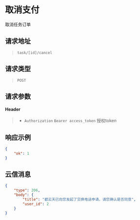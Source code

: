 # 取消支付

取消任务订单

## 请求地址

> `task/[id]/cancel`

## 请求类型

> `POST`

## 请求参数

#### Header

> - `Authorization` `Bearer access_token` 授权token

## 响应示例

```json
{
    "ok": 1
}
```

## 云信消息

```json
{
    "type": 206,
    "body": {
        "title": "碧云天已向您发起了交换电话申请，请您确认是否同意",
        "user_id": 2
    }
}
```